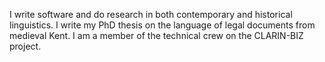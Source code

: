 I write software and do research in both contemporary and historical linguistics.
I write my PhD thesis on the language of legal documents from medieval Kent.
I am a member of the technical crew on the CLARIN-BIZ project.
